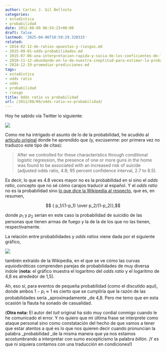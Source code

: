 ```yaml
---
author: Carlos J. Gil Bellosta
categories:
- estadística
- probabilidad
date: 2012-08-09 06:54:23+00:00
draft: false
lastmod: '2025-04-06T18:59:29.320315'
related:
- 2014-02-12-de-ratios-apuestas-y-riesgos.md
- 2015-09-01-odds-probabilidades.md
- 2015-07-06-una-interpretacion-rapida-y-sucia-de-los-coeficientes-de-la-regresion-logistica.md
- 2010-11-12-abundando-en-lo-de-nuestra-ineptitud-para-estimar-la-probabilidad-condicionada.md
- 2024-12-19-promediar-predicciones.md
tags:
- estadística
- odds ratio
- odds
- probabilidad
- riesgo
title: Odds ratio vs probabilidad
url: /2012/08/09/odds-ratio-vs-probabilidad/
---
```


Hoy he sabido vía Twitter lo siguiente:

[![](/wp-uploads/2012/08/odds_ratio.png#center)
](/wp-uploads/2012/08/odds_ratio.png#center)

Como me ha intrigado el asunto de lo de la probabilidad, he acudido al [artículo original](http://www.nejm.org/doi/full/10.1056/NEJM199208133270705) donde he aprendido que (y, excúsenme: por primera vez no traduzco este tipo de citas):

>After we controlled for these characteristics through conditional logistic regression, the presence of one or more guns in the home was found to be associated with an increased risk of suicide (adjusted odds ratio, 4.8; 95 percent confidence interval, 2.7 to 8.5).

Es decir, lo que es 4.8 veces mayor no es la probabilidad en sí sino el _odds ratio_, concepto que no sé cómo carajos traducir al español. Y el _odds ratio_ no es la probabilidad sino [lo que dice la Wikipedia al respecto](http://en.wikipedia.org/wiki/Odds_ratio), que es, en resumen,

$$ { p_1/(1-p_1) \over p_2/(1-p_2)},$$

donde $p_1$ y $p_2$ serían en este caso la probabilidad de suicidio de las personas que tienen armas de fuego y la de la de los que no las tienen, respectivamente.

La relación entre probabilidades y _odds ratios_ viene dada por el siguiente gráfico,

[![](/wp-uploads/2012/08/odds_ratio_map.png#center)
](/wp-uploads/2012/08/odds_ratio_map.png#center)

también extraído de la Wikipedia, en el que se ve cómo las curvas _equiodsráticas_ comprenden parejas de probabilidades de muy diversa índole (**nota:** el gráfico muestra el logaritmo del _odds ratio_ y el logaritmo de 4,8 es alrededor de 1,5).

Ah, eso sí, para eventos de pequeña probabilidad (como el discutido aquí), donde ambos $1-p_i \approx 1$ es cierto que se cumpliría que la razón de las probabilidades sería _aproximadamente _de 4,8. Pero me temo que en esta ocasión la flauta ha sonado de casualidad.

(**Otra nota:** El autor del _tuit_ original ha sido muy cordial conmigo cuando le he comunicado el error. Y no quiero que mi última frase se interprete como ataque personal sino como constatación del hecho de que vamos a tener que estar atentos a qué es lo que nos quieren decir cuando pronuncian la palabra _probabilidad _de la misma manera que ya nos estamos acostumbrando a interpretar con sumo escepticismo la palabra _billón_. ¡Y es que ni siquiera contamos con una traducción en condiciones!)